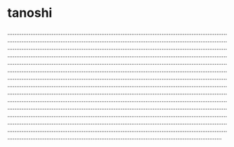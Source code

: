 # tanoshi

.................................................................................................................................................................................................................................................................................................................................................................................................................................................................................................................................................................................................................................................................................................................................................................................................................................................................................................................................................................................................................................................................................................................................................................................................................................................................................................................................................................................................................................................................................................................................................................................................................................................................................................................................................................................................................................................................................................................................